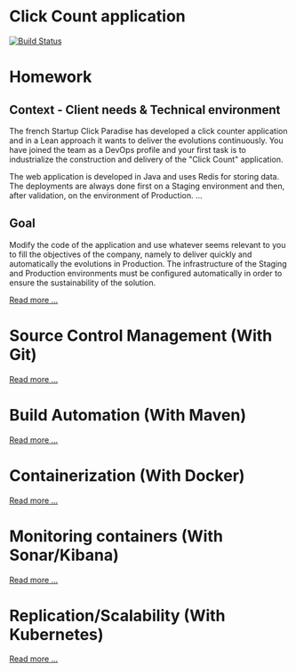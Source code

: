 # Click Count application

[![Build Status](https://travis-ci.org/xebia-france/click-count.svg)](https://travis-ci.org/xebia-france/click-count)

# Homework
## Context - Client needs & Technical environment

The french Startup Click Paradise has developed a click counter application and in a Lean approach
it wants to deliver the evolutions continuously.
You have joined the team as a DevOps profile and your first task is to industrialize
the construction and delivery of the "Click Count" application.

The web application is developed in Java and uses Redis for storing data. The deployments
are always done first on a Staging environment and then, after validation, on the environment of
Production. ...

## Goal

Modify the code of the application and use whatever seems relevant to you to fill
the objectives of the company, namely to deliver quickly and automatically the evolutions in
Production.
The infrastructure of the Staging and Production environments must be configured automatically
in order to ensure the sustainability of the solution. 

[Read more ...](docs/enonce.md)


# Source Control Management (With Git)

[Read more ...](docs/source_control_management.md)


# Build Automation (With Maven)

[Read more ...](docs/build_automation.md)


# Containerization (With Docker)

[Read more ...](docs/containerization.md)

# Monitoring containers  (With Sonar/Kibana)

[Read more ...](docs/monitoring_containers.md)

# Replication/Scalability  (With Kubernetes)

[Read more ...](docs/replication_scalability.md)

